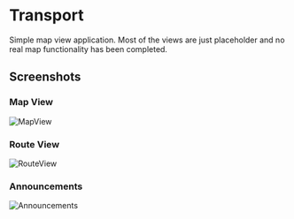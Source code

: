 # Transport

Simple map view application. Most of the views are just placeholder and no real map functionality has been completed. 


## Screenshots

### Map View
![MapView](https://cldup.com/3BPL6z7AI0.png)

### Route View
![RouteView](https://cldup.com/Kewifmre2A.png)

### Announcements
![Announcements](https://cldup.com/Cwtm0Mt1K2.png)